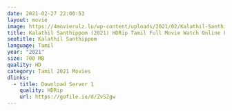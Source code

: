 ```yaml
---
date: 2021-02-27 22:00:53
layout: movie
image: https://4movierulz.lu/wp-content/uploads/2021/02/Kalathil-Santhippom-Tamil-Poster.jpg
title: Kalathil Santhippom (2021) HDRip Tamil Full Movie Watch Online Free
seotitle: Kalathil Santhippom
language: Tamil
year: "2021"
size: 700 MB
quality: HD
category: Tamil 2021 Movies
dlinks:
  - title: Download Server 1
    quality: HDRip
    url: https://gofile.io/d/ZvS2gw
---
```

